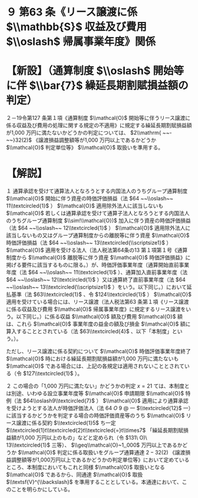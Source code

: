 # ９ 第63 条《リース譲渡に係 $\\mathbb{S}$ 収益及び費用 $\\oslash$ 帰属事業年度》関係

# 【新設】（通算制度 $\\oslash$ 開始等に伴 $\\bar{7}$ 繰延長期割賦損益額の判定）

２－19令第127 条第１項《通算制度 $\\mathcal{O}$ 開始等に伴うリース譲渡に係る収益及び費用の処理に関する規定の不適用》に規定する繰延長期割賦損益額が1,000 万円に満たないかどうかの判定については、 $2\\mathrm{ ~~-~~}32(2)$ 《譲渡損益調整額等が1,000 万円以上であるかどうか $\\mathcal{O}$ 判定単位等》 $\\mathcal{O}$ 取扱いを準用する。

# 【解説】

１ 通算承認を受けて通算法人となろうとする内国法人のうちグループ通算制度 $\\mathcal{O}$ 開始に伴う資産の時価評価損益（法 $64 ~~\\oslash~~ 11\\textcircled{1}$ ） $\\mathcal{O}$ 適用除外法人に該当しないも $\\mathcal{O}$ 若しくは通算承認を受けて通算子法人となろうとする内国法人のうちグループ通算制度 $\\sim!\\mathcal{O})$ 加入に伴う資産の時価評価損益（法 $64 ~~\\oslash~~ 12\\textcircled{1}$ ） $\\mathcal{O}$ 適用除外法人に該当しないもの又はグループ通算制度からの離脱等に伴う資産 $\\mathcal{O}$ 時価評価損益（法 $64 ~~\\oslash~~ 13\\textcircled{\\scriptsize1}$ ） $\\mathcal{O}$ 適用を受ける法人（法人税法第64条の13 第１項第１号《通算制度から $\\mathcal{O}$ 離脱等に伴う資産 $\\mathcal{O}$ 時価評価損益》に掲げる要件に該当するものに限る。）が、時価評価事業年度（通算開始直前事業年度（法 $64 ~~\\oslash~~ 11\\textcircled{1}$ ）、通算加入直前事業年度（法 $64 ~~\\oslash~~ 12\\textcircled{1}$ ）又は通算終了直前事業年度（法 $64 ~~\\oslash~~ 13\\textcircled{\\scriptsize1}$ ）をいう。以下同じ。）において延払基準（法 $63\\textcircled{1}$ 、令 $124\\textcircled{1}$ ） $\\mathcal{O}$ 適用を受けている場合には、リース譲渡（法人税法第63 条第１項《リース譲渡に係る収益及び費用 $\\mathcal{O}$ 帰属事業年度》に規定するリース譲渡をいう。以下同じ。）に係る収益 $\\mathcal{O}$ 額及び費用 $\\mathcal{O}$ 額は、これら $\\mathcal{O}$ 事業年度の益金の額及び損金 $\\mathcal{O}$ 額に算入することとされている（法 $63\\textcircled{4}$ 、以下「本制度」という。）。

ただし、リース譲渡に係る契約について $\\mathcal{O}$ 時価評価事業年度終了 $\\mathcal{O}$ 時における繰延長期割賦損益額が1,000 万円に満たないも $\\mathcal{O}$ である場合には、上記の各規定は適用されないこととされている（令 $127\\textcircled{1}$ ）。

２ この場合の「1,000 万円に満たない」かどうかの判定 $x=21$ ては、本制度とは別途、いわゆる設立事業年度等 $\\mathcal{O}$ 申請期限 $\\mathcal{O}$ 特例（法 $64\\oslash9\\textcircled{7}$ ） $\\mathcal{O}$ 適用により通算承認を受けようとする法人が時価評価法人（法 $64\ O\ 9\ @$ 一 $\\textcircled{12}$ 一）に該当するかどうかを判定する場合の時価評価資産等のうち $\\mathcal{O}$ リース譲渡に係る契約 $\\textcircled{1}5$ ち一定 $\\textcircled{1}t\\textcircled{2}t\\textcircled{=}t\\times7$ 「繰延長期割賦損益額が1,000 万円以上のもの」などと定められ（令 $131\ O)\ 13\\textcircled{1}$ 三等）、 $\\geq\\mathcal{O}~1,,000$ 万円以上であるかどうか $\\mathcal{O}$ 判定に係る取扱いをグループ通算通達 $2-32(2)$ 《譲渡損益調整額等が1,000万円以上であるかどうかの判定単位等》において定めているところ、本制度においてもこれと同様 $\\mathcal{O}$ 取扱いとなる $\\mathcal{O}$ であるから、同通達 $\\mathcal{O}$ 取扱 $\\textsf{V}^{\\backslash}$ を準用することとしている。本通達において、このことを明らかにしている。